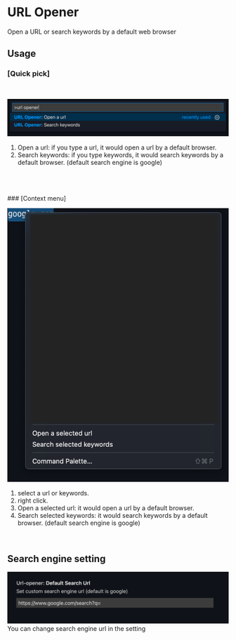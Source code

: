 <!-- prettier-ignore -->
# URL Opener

Open a URL or search keywords by a default web browser

## Usage

### [Quick pick]
<br />

![quick_pick](./images/quick_pick.png)

1. Open a url: if you type a url, it would open a url by a default browser.
2. Search keywords: if you type keywords, it would search keywords by a default browser.   (default search engine is google)
<br />
<br />
<br />
### [Context menu]
<br />

![context_menu](./images/context_menu.png)
1. select a url or keywords.
2. right click.
3. Open a selected url: it would open a url by a default browser.
4. Search selected keywords: it would search keywords by a default browser.   (default search engine is google)

<br />

## Search engine setting
![context_menu](./images/setting.png)
You can change search engine url in the setting
